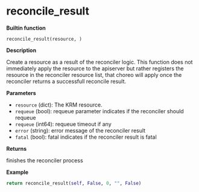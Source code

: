 # reconcile_result

**Builtin function**

`reconcile_result(resource, )`

**Description**

Create a resource as a result of the reconciler logic. This function does not immediately apply the resource to the apiserver but rather registers the resource in the reconciler resource list, that choreo will apply once the reconciler returns a successfull reconcile result.

**Parameters**

- `resource` (dict): The KRM resource.
- `requeue` (bool): requeue parameter indicates if the reconciler should requeue
- `requeue` (int64): requeue timeout if any
- `error` (string): error message of the reconciler result
- `fatal` (bool): fatal indicates if the reconciler result is fatal

**Returns**

finishes the reconciler process

**Example**

```python
return reconcile_result(self, False, 0, "", False)
```
